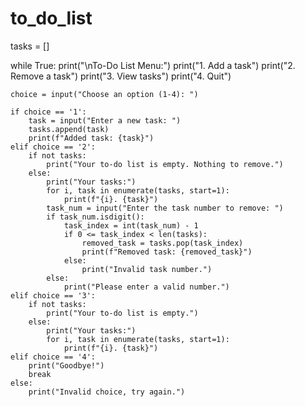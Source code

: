 # to_do_list

tasks = []

while True:
    print("\nTo-Do List Menu:")
    print("1. Add a task")
    print("2. Remove a task")
    print("3. View tasks")
    print("4. Quit")

    choice = input("Choose an option (1-4): ")

    if choice == '1':
        task = input("Enter a new task: ")
        tasks.append(task)
        print(f"Added task: {task}")
    elif choice == '2':
        if not tasks:
            print("Your to-do list is empty. Nothing to remove.")
        else:
            print("Your tasks:")
            for i, task in enumerate(tasks, start=1):
                print(f"{i}. {task}")
            task_num = input("Enter the task number to remove: ")
            if task_num.isdigit():
                task_index = int(task_num) - 1
                if 0 <= task_index < len(tasks):
                    removed_task = tasks.pop(task_index)
                    print(f"Removed task: {removed_task}")
                else:
                    print("Invalid task number.")
            else:
                print("Please enter a valid number.")
    elif choice == '3':
        if not tasks:
            print("Your to-do list is empty.")
        else:
            print("Your tasks:")
            for i, task in enumerate(tasks, start=1):
                print(f"{i}. {task}")
    elif choice == '4':
        print("Goodbye!")
        break
    else:
        print("Invalid choice, try again.")
